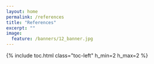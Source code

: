 ```yaml
---
layout: home
permalink: /references
title: "References"
excerpt: ""
image:
  feature: /banners/12_banner.jpg
---
```

{% include toc.html class="toc-left" h_min=2 h_max=2 %}
